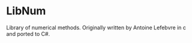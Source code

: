 # LibNum
Library of numerical methods.  Originally written by Antoine Lefebvre in c and ported to C#.